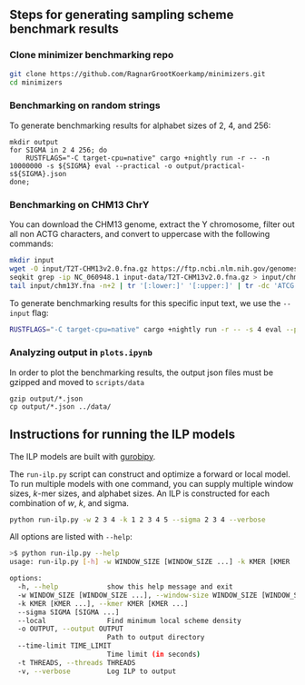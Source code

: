 
## Steps for generating sampling scheme benchmark results

### Clone minimizer benchmarking repo

```bash
git clone https://github.com/RagnarGrootKoerkamp/minimizers.git
cd minimizers
```

### Benchmarking on random strings
To generate benchmarking results for alphabet sizes of 2, 4, and 256:
```
mkdir output
for SIGMA in 2 4 256; do 
    RUSTFLAGS="-C target-cpu=native" cargo +nightly run -r -- -n 10000000 -s ${SIGMA} eval --practical -o output/practical-s${SIGMA}.json
done;
```

### Benchmarking on CHM13 ChrY

You can download the CHM13 genome, extract the Y chromosome, filter out all non ACTG characters,
and convert to uppercase with the following commands:
```bash
mkdir input
wget -O input/T2T-CHM13v2.0.fna.gz https://ftp.ncbi.nlm.nih.gov/genomes/all/GCF/009/914/755/GCF_009914755.1_T2T-CHM13v2.0/GCF_009914755.1_T2T-CHM13v2.0_genomic.fna.gz
seqkit grep -ip NC_060948.1 input-data/T2T-CHM13v2.0.fna.gz > input/chm13Y.fna
tail input/chm13Y.fna -n+2 | tr '[:lower:]' '[:upper:]' | tr -dc 'ATCG' > input/chm13Y.trimmed.txt
```

To generate benchmarking results for this specific input text, we use the `--input` flag:
```bash
RUSTFLAGS="-C target-cpu=native" cargo +nightly run -r -- -s 4 eval --practical -o output/practical-chm13Y.json --input input/chm13Y.trimmed.txt
```

### Analyzing output in `plots.ipynb`
In order to plot the benchmarking results, the output json files must be gzipped and 
moved to `scripts/data`

```
gzip output/*.json
cp output/*.json ../data/
```


## Instructions for running the ILP models
The ILP models are built with [gurobipy](https://support.gurobi.com/hc/en-us/articles/360044290292-How-do-I-install-Gurobi-for-Python).

The `run-ilp.py` script can construct and optimize a forward or local model. To run multiple models
with one command, you can supply multiple window sizes, _k_-mer sizes, and alphabet sizes. An ILP
is constructed for each combination of _w_, _k_, and sigma.
```bash
python run-ilp.py -w 2 3 4 -k 1 2 3 4 5 --sigma 2 3 4 --verbose
```

All options are listed with `--help`:
```bash
>$ python run-ilp.py --help
usage: run-ilp.py [-h] -w WINDOW_SIZE [WINDOW_SIZE ...] -k KMER [KMER ...] --sigma SIGMA [SIGMA ...] [--local] [-o OUTPUT] [--time-limit TIME_LIMIT] [-t THREADS] [-v]

options:
  -h, --help            show this help message and exit
  -w WINDOW_SIZE [WINDOW_SIZE ...], --window-size WINDOW_SIZE [WINDOW_SIZE ...]
  -k KMER [KMER ...], --kmer KMER [KMER ...]
  --sigma SIGMA [SIGMA ...]
  --local               Find minimum local scheme density
  -o OUTPUT, --output OUTPUT
                        Path to output directory
  --time-limit TIME_LIMIT
                        Time limit (in seconds)
  -t THREADS, --threads THREADS
  -v, --verbose         Log ILP to output
```

